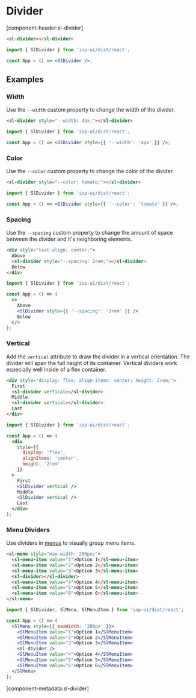 # Divider

[component-header:sl-divider]

```html preview
<sl-divider></sl-divider>
```

```jsx react
import { SlDivider } from 'iop-ui/dist/react';

const App = () => <SlDivider />;
```

## Examples

### Width

Use the `--width` custom property to change the width of the divider.

```html preview
<sl-divider style="--width: 4px;"></sl-divider>
```

```jsx react
import { SlDivider } from 'iop-ui/dist/react';

const App = () => <SlDivider style={{ '--width': '4px' }} />;
```

### Color

Use the `--color` custom property to change the color of the divider.

```html preview
<sl-divider style="--color: tomato;"></sl-divider>
```

```jsx react
import { SlDivider } from 'iop-ui/dist/react';

const App = () => <SlDivider style={{ '--color': 'tomato' }} />;
```

### Spacing

Use the `--spacing` custom property to change the amount of space between the divider and it's neighboring elements.

```html preview
<div style="text-align: center;">
  Above
  <sl-divider style="--spacing: 2rem;"></sl-divider>
  Below
</div>
```

```jsx react
import { SlDivider } from 'iop-ui/dist/react';

const App = () => (
  <>
    Above
    <SlDivider style={{ '--spacing': '2rem' }} />
    Below
  </>
);
```

### Vertical

Add the `vertical` attribute to draw the divider in a vertical orientation. The divider will span the full height of its container. Vertical dividers work especially well inside of a flex container.

```html preview
<div style="display: flex; align-items: center; height: 2rem;">
  First
  <sl-divider vertical></sl-divider>
  Middle
  <sl-divider vertical></sl-divider>
  Last
</div>
```

```jsx react
import { SlDivider } from 'iop-ui/dist/react';

const App = () => (
  <div
    style={{
      display: 'flex',
      alignItems: 'center',
      height: '2rem'
    }}
  >
    First
    <SlDivider vertical />
    Middle
    <SlDivider vertical />
    Last
  </div>
);
```

### Menu Dividers

Use dividers in [menus](/components/menu) to visually group menu items.

```html preview
<sl-menu style="max-width: 200px;">
  <sl-menu-item value="1">Option 1</sl-menu-item>
  <sl-menu-item value="2">Option 2</sl-menu-item>
  <sl-menu-item value="3">Option 3</sl-menu-item>
  <sl-divider></sl-divider>
  <sl-menu-item value="4">Option 4</sl-menu-item>
  <sl-menu-item value="5">Option 5</sl-menu-item>
  <sl-menu-item value="6">Option 6</sl-menu-item>
</sl-menu>
```

```jsx react
import { SlDivider, SlMenu, SlMenuItem } from 'iop-ui/dist/react';

const App = () => (
  <SlMenu style={{ maxWidth: '200px' }}>
    <SlMenuItem value="1">Option 1</SlMenuItem>
    <SlMenuItem value="2">Option 2</SlMenuItem>
    <SlMenuItem value="3">Option 3</SlMenuItem>
    <sl-divider />
    <SlMenuItem value="4">Option 4</SlMenuItem>
    <SlMenuItem value="5">Option 5</SlMenuItem>
    <SlMenuItem value="6">Option 6</SlMenuItem>
  </SlMenu>
);
```

[component-metadata:sl-divider]
